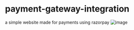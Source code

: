 # payment-gateway-integration
a simple website made for payments using razorpay
![image](https://user-images.githubusercontent.com/77480160/133992663-82814198-86ac-41b4-b003-5c19e4e0dc9c.png)
